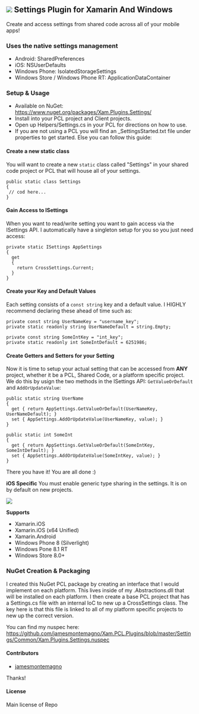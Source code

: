 ## ![](https://raw.githubusercontent.com/jamesmontemagno/Xamarin.Plugins/master/Settings/Common/pcl_settings_icon_small.png) Settings Plugin for Xamarin And Windows

Create and access settings from shared code across all of your mobile apps!

### Uses the native settings management
* Android: SharedPreferences
* iOS: NSUserDefaults
* Windows Phone: IsolatedStorageSettings
* Windows Store / Windows Phone RT: ApplicationDataContainer

### Setup & Usage
* Available on NuGet: https://www.nuget.org/packages/Xam.Plugins.Settings/
* Install into your PCL project and Client projects.
* Open up Helpers/Settings.cs in your PCL for directions on how to use.
* If you are not using a PCL you will find an _SettingsStarted.txt file under properties to get started. Else you can follow this guide:

#### Create a new static class
You will want to create a new `static` class called "Settings" in your shared code project or PCL that will house all of your settings.

```
public static class Settings
{
 // cod here...
}
```

#### Gain Access to ISettings
When you want to read/write setting you want to gain access via the ISettings API. I automatically have a singleton setup for you so you just need access:

```
private static ISettings AppSettings
{
  get
  {
    return CrossSettings.Current;
  }
}
```

#### Create your Key and Default Values
Each setting consists of a `const string` key and a default value. I HIGHLY recommend declaring these ahead of time such as:

```
private const string UserNameKey = "username_key";
private static readonly string UserNameDefault = string.Empty;

private const string SomeIntKey = "int_key";
private static readonly int SomeIntDefault = 6251986;
```

#### Create Getters and Setters for your Setting
Now it is time to setup your actual setting that can be accessed from **ANY** project, whether it be a PCL, Shared Code, or a platform specific project. We do this by usign the two methods in the ISettings API: `GetValueOrDefault` and `AddOrUpdateValue`:

```
public static string UserName
{
  get { return AppSettings.GetValueOrDefault(UserNameKey, UserNameDefault); }
  set { AppSettings.AddOrUpdateValue(UserNameKey, value); }
}

public static int SomeInt
{
  get { return AppSettings.GetValueOrDefault(SomeIntKey, SomeIntDefault); }
  set { AppSettings.AddOrUpdateValue(SomeIntKey, value); }
}
```

There you have it! You are all done :)


**iOS Specific**
You must enable generic type sharing in the settings. It is on by default on new projects.

![](http://content.screencast.com/users/JamesMontemagno/folders/Jing/media/7466bca6-a916-4fd9-9301-3c3403d3a6ad/00000097.png)

**Supports**
* Xamarin.iOS
* Xamarin.iOS (x64 Unified)
* Xamarin.Android
* Windows Phone 8 (Silverlight)
* Windows Pone 8.1 RT
* Windows Store 8.0+

### NuGet Creation & Packaging

I created this NuGet PCL package by creating an interface that I would implement on each platform. This lives inside of my .Abstractions.dll that will be installed on each platform. I then create a base PCL project that has a Settings.cs file with an internal IoC to new up a CrossSettings class. The key here is that this file is linked to all of my platform specific projects to new up the correct version.

You can find my nuspec here: https://github.com/jamesmontemagno/Xam.PCL.Plugins/blob/master/Settings/Common/Xam.Plugins.Settings.nuspec


#### Contributors
* [jamesmontemagno](https://github.com/jamesmontemagno)

Thanks!

#### License
Main license of Repo
